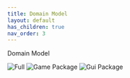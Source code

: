 ```yaml
---
title: Domain Model
layout: default
has_children: true
nav_order: 3
---
```


Domain Model

![Full]({{site.baseurl}}/assets/klotski_full.png)
![Game Package]({{site.baseurl}}/assets/package_game.png)
![Gui Package]({{site.baseurl}}/assets/package_gui.png)



